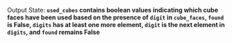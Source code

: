 Output State: **`used_cubes` contains boolean values indicating which cube faces have been used based on the presence of `digit` in `cube_faces`, `found` is False, `digits` has at least one more element, `digit` is the next element in `digits`, and `found` remains False**